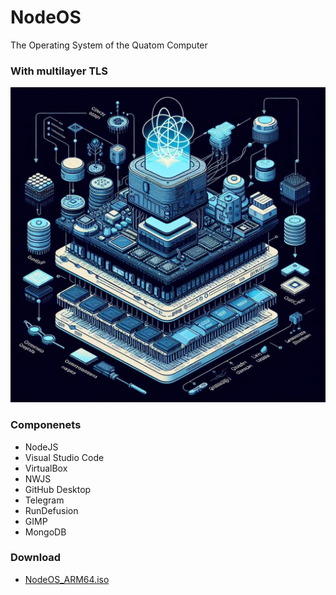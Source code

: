 # NodeOS
 The Operating System of the Quatom Computer
### With multilayer TLS

![00](res/qbit.png)

### Componenets
* NodeJS
* Visual Studio Code
* VirtualBox
* NWJS
* GitHub Desktop
* Telegram
* RunDefusion
* GIMP
* MongoDB

### Download
* [NodeOS_ARM64.iso](arm64.nodeos.com)